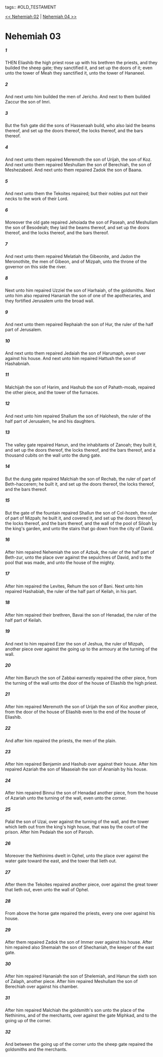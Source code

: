 tags:: #OLD_TESTAMENT

[<< Nehemiah 02](OLD_TESTAMENT/16_Nehemiah/Nehemiah_02.md) | [Nehemiah 04 >>](OLD_TESTAMENT/16_Nehemiah/Nehemiah_04.md)

# Nehemiah 03

##### 1

THEN Eliashib the high priest rose up with his brethren the priests, and they builded the sheep gate; they sanctified it, and set up the doors of it; even unto the tower of Meah they sanctified it, unto the tower of Hananeel.

##### 2

And next unto him builded the men of Jericho. And next to them builded Zaccur the son of Imri.

##### 3

But the fish gate did the sons of Hassenaah build, who also laid the beams thereof, and set up the doors thereof, the locks thereof, and the bars thereof.

##### 4

And next unto them repaired Meremoth the son of Urijah, the son of Koz. And next unto them repaired Meshullam the son of Berechiah, the son of Meshezabeel. And next unto them repaired Zadok the son of Baana.

##### 5

And next unto them the Tekoites repaired; but their nobles put not their necks to the work of their Lord.

##### 6

Moreover the old gate repaired Jehoiada the son of Paseah, and Meshullam the son of Besodeiah; they laid the beams thereof, and set up the doors thereof, and the locks thereof, and the bars thereof.

##### 7

And next unto them repaired Melatiah the Gibeonite, and Jadon the Meronothite, the men of Gibeon, and of Mizpah, unto the throne of the governor on this side the river.

##### 8

Next unto him repaired Uzziel the son of Harhaiah, of the goldsmiths. Next unto him also repaired Hananiah the son of one of the apothecaries, and they fortified Jerusalem unto the broad wall.

##### 9

And next unto them repaired Rephaiah the son of Hur, the ruler of the half part of Jerusalem.

##### 10

And next unto them repaired Jedaiah the son of Harumaph, even over against his house. And next unto him repaired Hattush the son of Hashabniah.

##### 11

Malchijah the son of Harim, and Hashub the son of Pahath-moab, repaired the other piece, and the tower of the furnaces.

##### 12

And next unto him repaired Shallum the son of Halohesh, the ruler of the half part of Jerusalem, he and his daughters.

##### 13

The valley gate repaired Hanun, and the inhabitants of Zanoah; they built it, and set up the doors thereof, the locks thereof, and the bars thereof, and a thousand cubits on the wall unto the dung gate.

##### 14

But the dung gate repaired Malchiah the son of Rechab, the ruler of part of Beth-haccerem; he built it, and set up the doors thereof, the locks thereof, and the bars thereof.

##### 15

But the gate of the fountain repaired Shallun the son of Col-hozeh, the ruler of part of Mizpah; he built it, and covered it, and set up the doors thereof, the locks thereof, and the bars thereof, and the wall of the pool of Siloah by the king's garden, and unto the stairs that go down from the city of David.

##### 16

After him repaired Nehemiah the son of Azbuk, the ruler of the half part of Beth-zur, unto the place over against the sepulchres of David, and to the pool that was made, and unto the house of the mighty.

##### 17

After him repaired the Levites, Rehum the son of Bani. Next unto him repaired Hashabiah, the ruler of the half part of Keilah, in his part.

##### 18

After him repaired their brethren, Bavai the son of Henadad, the ruler of the half part of Keilah.

##### 19

And next to him repaired Ezer the son of Jeshua, the ruler of Mizpah, another piece over against the going up to the armoury at the turning of the wall.

##### 20

After him Baruch the son of Zabbai earnestly repaired the other piece, from the turning of the wall unto the door of the house of Eliashib the high priest.

##### 21

After him repaired Meremoth the son of Urijah the son of Koz another piece, from the door of the house of Eliashib even to the end of the house of Eliashib.

##### 22

And after him repaired the priests, the men of the plain.

##### 23

After him repaired Benjamin and Hashub over against their house. After him repaired Azariah the son of Maaseiah the son of Ananiah by his house.

##### 24

After him repaired Binnui the son of Henadad another piece, from the house of Azariah unto the turning of the wall, even unto the corner.

##### 25

Palal the son of Uzai, over against the turning of the wall, and the tower which lieth out from the king's high house, that was by the court of the prison. After him Pedaiah the son of Parosh.

##### 26

Moreover the Nethinims dwelt in Ophel, unto the place over against the water gate toward the east, and the tower that lieth out.

##### 27

After them the Tekoites repaired another piece, over against the great tower that lieth out, even unto the wall of Ophel.

##### 28

From above the horse gate repaired the priests, every one over against his house.

##### 29

After them repaired Zadok the son of Immer over against his house. After him repaired also Shemaiah the son of Shechaniah, the keeper of the east gate.

##### 30

After him repaired Hananiah the son of Shelemiah, and Hanun the sixth son of Zalaph, another piece. After him repaired Meshullam the son of Berechiah over against his chamber.

##### 31

After him repaired Malchiah the goldsmith's son unto the place of the Nethinims, and of the merchants, over against the gate Miphkad, and to the going up of the corner.

##### 32

And between the going up of the corner unto the sheep gate repaired the goldsmiths and the merchants.
